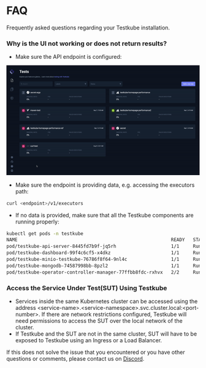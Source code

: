 # FAQ
Frequently asked questions regarding your Testkube installation.
### Why is the UI not working or does not return results?

- Make sure the API endpoint is configured:

![img.gif](img/check-dashboard-api-endpoint.gif)

- Make sure the endpoint is providing data, e.g. accessing the executors path:

```sh
curl <endpoint>/v1/executors 
```

- If no data is provided, make sure that all the Testkube components are running properly:

```sh
kubectl get pods -n testkube
NAME                                                        READY   STATUS    RESTARTS   AGE
pod/testkube-api-server-8445fd7b9f-jq5rh                    1/1     Running   0          10d
pod/testkube-dashboard-99f4c6cf5-x4dkz                      1/1     Running   0          12d
pod/testkube-minio-testkube-76786f8f64-9nl4c                1/1     Running   1          24d
pod/testkube-mongodb-74587998bb-8pzl2                       1/1     Running   0          12d
pod/testkube-operator-controller-manager-77ffbb8fdc-rxhvx   2/2     Running   0          5d23h
```

### Access the Service Under Test(SUT) Using Testkube

- Services inside the same Kubernetes cluster can be accessed using the address \<service-name\>.\<service-namespace\>.svc.cluster.local:\<port-number\>. If there are network restrictions configured, Testkube will need permissions to access the SUT over the local network of the cluster.
- If Testkube and the SUT are not in the same cluster, SUT will have to be exposed to Testkube using an Ingress or a Load Balancer.

If this does not solve the issue that you encountered or you have other questions or comments, please contact us on [Discord](https://discord.com/invite/6zupCZFQbe).